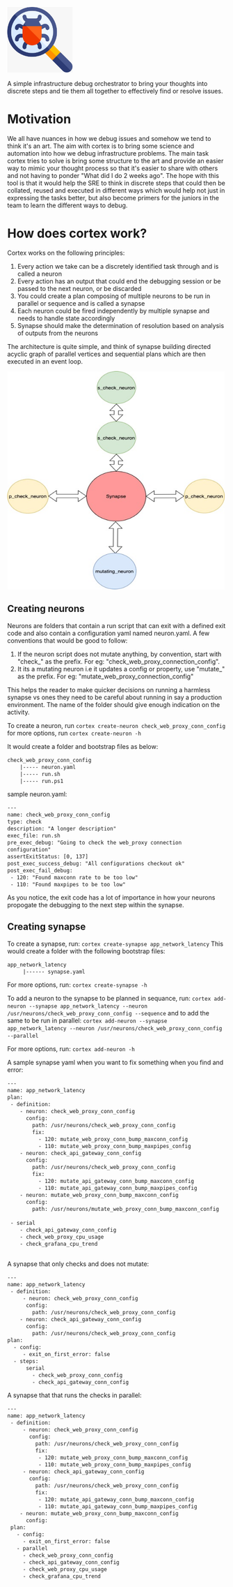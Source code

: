 
<img src="./assets/cortex_logo.jpeg" alt="Cortex" style="horizontal-align:center"
	    title="Cortex" width="150" height="150" />

<p>
A simple infrastructure debug orchestrator to bring your thoughts into discrete steps and tie them all together to effectively find or resolve issues.
</p>

# Motivation
We all have nuances in how we debug issues and somehow we tend to think it's an art. The aim with cortex is to bring some science and automation into how we debug infrastructure problems. The main task cortex tries to solve is bring some structure to the art and provide an easier way to mimic your thought process so that it's easier to share with others
and not having to ponder "What did I do 2 weeks ago". The hope with this tool is that it would help the SRE to think in discrete steps that could then be collated, reused and executed in different ways which would help not just in expressing the tasks better, but also become primers for the juniors in the team to learn the different ways to debug.

# How does cortex work?
Cortex works on the following principles:
1. Every action we take can be a discretely identified task through and is called a neuron
2. Every action has an output that could end the debugging session or be passed to the next neuron, or be discarded
3. You could create a plan composing of multiple neurons to be run in parallel or sequence and is called a synapse
4. Each neuron could be fired independently by multiple synapse and needs to handle state accordingly
5. Synapse should make the determination of resolution based on analysis of outputs from the neurons

The architecture is quite simple, and think of synapse building directed acyclic graph of parallel vertices and sequential plans which are then executed in an event loop.

<img src="./assets/cortex.jpg" alt="Synapse"
	title="Architecture" width="500" height="500" />

## Creating neurons
Neurons are folders that contain a run script that can exit with a defined exit code and also contain a configuration yaml named neuron.yaml. A few conventions that would be good to follow:
1. If the neuron script does not mutate anything, by convention, start with "check_" as the prefix. For eg: "check_web_proxy_connection_config".
2. It its a mutating neuron i.e it updates a config or property, use "mutate_" as the prefix. For eg: "mutate_web_proxy_connection_config"

This helps the reader to make quicker decisions on running a harmless synapse vs ones they need to be careful about running in say a production environment. The name of the folder should give enough indication on the activity.

To create a neuron, run 
`cortex create-neuron check_web_proxy_conn_config`
 for more options, run
`cortex create-neuron -h`

It would create a folder and bootstrap files as below:

```
check_web_proxy_conn_config
    |----- neuron.yaml
    |----- run.sh
    |----- run.ps1
```

sample neuron.yaml:

```
---
name: check_web_proxy_conn_config
type: check
description: "A longer description"
exec_file: run.sh
pre_exec_debug: "Going to check the web_proxy connection configuration"
assertExitStatus: [0, 137]
post_exec_success_debug: "All configurations checkout ok"
post_exec_fail_debug:
 - 120: "Found maxconn rate to be too low"
 - 110: "Found maxpipes to be too low"

```


As you notice, the exit code has a lot of importance in how your neurons propogate the debugging to the next step within the synapse.

## Creating synapse

To create a synapse, run:
`cortex create-synapse app_network_latency`
This would create a folder with the following bootstrap files:

```
app_network_latency
     |------ synapse.yaml     
```
For more options, run:
`cortex create-synapse -h`

To add a neuron to the synapse to be planned in sequance, run:
`cortex add-neuron --synapse app_network_latency --neuron /usr/neurons/check_web_proxy_conn_config --sequence`
and to add the same to be run in parallel:
`cortex add-neuron --synapse app_network_latency --neuron /usr/neurons/check_web_proxy_conn_config --parallel`

For more options, run:
`cortex add-neuron -h`

A sample synapse yaml when you want to fix something when you find and error:

```
---
name: app_network_latency
plan:
 - definition:
    - neuron: check_web_proxy_conn_config
      config:
        path: /usr/neurons/check_web_proxy_conn_config
        fix:
          - 120: mutate_web_proxy_conn_bump_maxconn_config
          - 110: mutate_web_proxy_conn_bump_maxpipes_config
    - neuron: check_api_gateway_conn_config
      config:
        path: /usr/neurons/check_web_proxy_conn_config
        fix:
          - 120: mutate_api_gateway_conn_bump_maxconn_config
          - 110: mutate_api_gateway_conn_bump_maxpipes_config
    - neuron: mutate_web_proxy_conn_bump_maxconn_config
      config:
        path: /usr/neurons/mutate_web_proxy_conn_bump_maxconn_config
     
 - serial
    - check_api_gateway_conn_config
    - check_web_proxy_cpu_usage
    - check_grafana_cpu_trend
    
```

A synapse that only checks and does not mutate:               

```
---
name: app_network_latency
 - definition:
     - neuron: check_web_proxy_conn_config
      config:
        path: /usr/neurons/check_web_proxy_conn_config
    - neuron: check_api_gateway_conn_config
      config:
        path: /usr/neurons/check_web_proxy_conn_config
plan:
  - config:
     - exit_on_first_error: false
  - steps:
      serial
        - check_web_proxy_conn_config
        - check_api_gateway_conn_config 
```

A synapse that that runs the checks in parallel:               
    
```
---
name: app_network_latency
 - definition:
     - neuron: check_web_proxy_conn_config
       config:
         path: /usr/neurons/check_web_proxy_conn_config
         fix:
          - 120: mutate_web_proxy_conn_bump_maxconn_config
          - 110: mutate_web_proxy_conn_bump_maxpipes_config
     - neuron: check_api_gateway_conn_config
       config:
         path: /usr/neurons/check_web_proxy_conn_config
         fix:
          - 120: mutate_api_gateway_conn_bump_maxconn_config
          - 110: mutate_api_gateway_conn_bump_maxpipes_config
    - neuron: mutate_web_proxy_conn_bump_maxconn_config
      config:
 plan:
   - config:
     - exit_on_first_error: false
   - parallel
     - check_web_proxy_conn_config
     - check_api_gateway_conn_config
     - check_web_proxy_cpu_usage
     - check_grafana_cpu_trend
```
